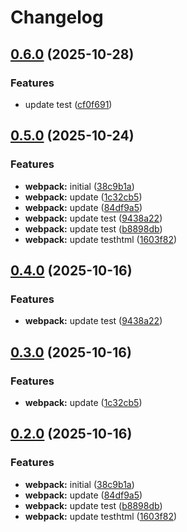 # Changelog

## [0.6.0](https://github.com/burakgormek/test-ga2/compare/webpack-test@v0.5.0...webpack-test@v0.6.0) (2025-10-28)


### Features

* update test ([cf0f691](https://github.com/burakgormek/test-ga2/commit/cf0f69128fd2c83a39f0f687a73cd877b621afc9))

## [0.5.0](https://github.com/burakgormek/test-ga2/compare/webpack-test@v0.4.0...webpack-test@v0.5.0) (2025-10-24)


### Features

* **webpack:** initial ([38c9b1a](https://github.com/burakgormek/test-ga2/commit/38c9b1acd4507c0139771620c8f8aab1805edf40))
* **webpack:** update ([1c32cb5](https://github.com/burakgormek/test-ga2/commit/1c32cb5d6af1b5c42f347ba08059f4400a7ef8b1))
* **webpack:** update ([84df9a5](https://github.com/burakgormek/test-ga2/commit/84df9a51955dd493f7b71d996490f17d34116c4f))
* **webpack:** update test ([9438a22](https://github.com/burakgormek/test-ga2/commit/9438a2276e086f83d9b403847cf2d6b10f706723))
* **webpack:** update test ([b8898db](https://github.com/burakgormek/test-ga2/commit/b8898dbc89546229467934ca49f11ee5016429ad))
* **webpack:** update testhtml ([1603f82](https://github.com/burakgormek/test-ga2/commit/1603f82a2343284a8f4e25300a8d0105879367a3))

## [0.4.0](https://github.com/burakgormek/test-ga2/compare/webpack@v0.3.0...webpack@v0.4.0) (2025-10-16)


### Features

* **webpack:** update test ([9438a22](https://github.com/burakgormek/test-ga2/commit/9438a2276e086f83d9b403847cf2d6b10f706723))

## [0.3.0](https://github.com/burakgormek/test-ga2/compare/webpack@v0.2.0...webpack@v0.3.0) (2025-10-16)


### Features

* **webpack:** update ([1c32cb5](https://github.com/burakgormek/test-ga2/commit/1c32cb5d6af1b5c42f347ba08059f4400a7ef8b1))

## [0.2.0](https://github.com/burakgormek/test-ga2/compare/webpack@v0.1.0...webpack@v0.2.0) (2025-10-16)


### Features

* **webpack:** initial ([38c9b1a](https://github.com/burakgormek/test-ga2/commit/38c9b1acd4507c0139771620c8f8aab1805edf40))
* **webpack:** update ([84df9a5](https://github.com/burakgormek/test-ga2/commit/84df9a51955dd493f7b71d996490f17d34116c4f))
* **webpack:** update test ([b8898db](https://github.com/burakgormek/test-ga2/commit/b8898dbc89546229467934ca49f11ee5016429ad))
* **webpack:** update testhtml ([1603f82](https://github.com/burakgormek/test-ga2/commit/1603f82a2343284a8f4e25300a8d0105879367a3))
